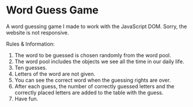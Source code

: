 # Word Guess Game

A word guessing game I made to work with the JavaScript DOM. Sorry, the website is not responsive.

Rules & Information:
1. The word to be guessed is chosen randomly from the word pool.
2. The word pool includes the objects we see all the time in our daily life.
3. Ten guesses.
4. Letters of the word are not given.
5. You can see the correct word when the guessing rights are over.
6. After each guess, the number of correctly guessed letters and the correctly placed letters are added to the table with the guess.
7. Have fun.
